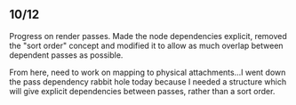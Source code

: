 ## 10/12

Progress on render passes. Made the node dependencies explicit, removed the "sort order" concept and modified it to allow as much overlap between dependent passes as possible.

From here, need to work on mapping to physical attachments...I went down the pass dependency rabbit hole today because I needed a structure which will give explicit dependencies between passes, rather than a sort order.